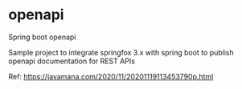 # openapi
Spring boot openapi

Sample project to integrate springfox 3.x with spring boot to publish openapi documentation for REST APIs

Ref: https://javamana.com/2020/11/20201119113453790p.html
